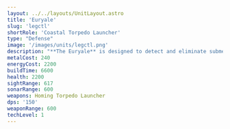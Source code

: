 ```yaml
---
layout: ../../layouts/UnitLayout.astro
title: 'Euryale'
slug: 'legctl'
shortRole: 'Coastal Torpedo Launcher'
type: "Defense"
image: '/images/units/legctl.png'
description: "**The Euryale** is designed to detect and eliminate submerged threats with homing torpedoes. Its sonar capabilities allow it to scan beneath the surface, making it a vital part of any naval defensive line.\n\nThough it lacks surface firepower, its strength lies in denying enemy underwater movement and forcing submarines to retreat or engage cautiously.\n\n**Best used for:** Anti-submarine defense, guarding naval chokepoints  \n**Avoid:** Surface combat, unsupported placement in mixed-threat areas"
metalCost: 240
energyCost: 2200
buildTime: 6600
health: 2200
sightRange: 617
sonarRange: 600
weapons: Homing Torpedo Launcher
dps: '150'
weaponRange: 600
techLevel: 1
---
```

